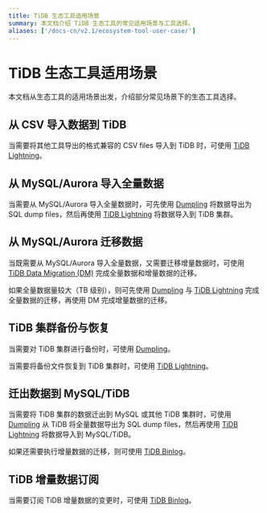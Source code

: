 ```yaml
---
title: TiDB 生态工具适用场景
summary: 本文档介绍 TiDB 生态工具的常见适用场景与工具选择。
aliases: ['/docs-cn/v2.1/ecosystem-tool-user-case/']
---
```


# TiDB 生态工具适用场景

本文档从生态工具的适用场景出发，介绍部分常见场景下的生态工具选择。

## 从 CSV 导入数据到 TiDB

当需要将其他工具导出的格式兼容的 CSV files 导入到 TiDB 时，可使用 [TiDB Lightning](/tidb-lightning/migrate-from-csv-using-tidb-lightning.md)。

## 从 MySQL/Aurora 导入全量数据

当需要从 MySQL/Aurora 导入全量数据时，可先使用 [Dumpling](/export-or-backup-using-dumpling.md) 将数据导出为 SQL dump files，然后再使用 [TiDB Lightning](/tidb-lightning/tidb-lightning-overview.md) 将数据导入到 TiDB 集群。

## 从 MySQL/Aurora 迁移数据

当既需要从 MySQL/Aurora 导入全量数据，又需要迁移增量数据时，可使用 [TiDB Data Migration (DM)](https://pingcap.com/docs-cn/tidb-data-migration/stable/overview/) 完成全量数据和增量数据的迁移。

如果全量数据量较大（TB 级别），则可先使用 [Dumpling](/export-or-backup-using-dumpling.md) 与 [TiDB Lightning](/tidb-lightning/tidb-lightning-overview.md) 完成全量数据的迁移，再使用 DM 完成增量数据的迁移。

## TiDB 集群备份与恢复

当需要对 TiDB 集群进行备份时，可使用 [Dumpling](/export-or-backup-using-dumpling.md)。

当需要将备份文件恢复到 TiDB 集群时，可使用 [TiDB Lightning](/tidb-lightning/tidb-lightning-overview.md)。

## 迁出数据到 MySQL/TiDB

当需要将 TiDB 集群的数据迁出到 MySQL 或其他 TiDB 集群时，可使用 [Dumpling](/export-or-backup-using-dumpling.md) 从 TiDB 将全量数据导出为 SQL dump files，然后再使用 [TiDB Lightning](/tidb-lightning/tidb-lightning-overview.md) 将数据导入到 MySQL/TiDB。

如果还需要执行增量数据的迁移，则可使用 [TiDB Binlog](/tidb-binlog/tidb-binlog-overview.md)。

## TiDB 增量数据订阅

当需要订阅 TiDB 增量数据的变更时，可使用 [TiDB Binlog](/tidb-binlog/binlog-consumer-client.md)。
